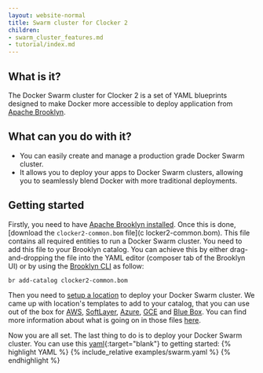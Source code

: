 ```yaml
---
layout: website-normal
title: Swarm cluster for Clocker 2
children:
- swarm_cluster_features.md
- tutorial/index.md
---
```


## What is it?
The Docker Swarm cluster for Clocker 2 is a set of YAML blueprints designed to make Docker more accessible to deploy application from [Apache Brooklyn](https://brooklyn.apache.org/).

## What can you do with it?
* You can easily create and manage a production grade Docker Swarm cluster.
* It allows you to deploy your apps to Docker Swarm clusters, allowing you to seamlessly blend Docker with more traditional deployments.

## Getting started
Firstly, you need to have [Apache Brooklyn installed](https://brooklyn.apache.org/v/latest/start/running.html). Once this is done, [download the `clocker2-common.bom` file](c  locker2-common.bom). This file contains all required entities to run a Docker Swarm cluster. You need to add this file to your Brooklyn catalog. You can achieve this by either drag-and-dropping the file into the YAML editor (composer tab of the Brooklyn UI) or by using the [Brooklyn CLI](https://brooklyn.apache.org/v/latest/ops/cli/index.html) as follow:

    br add-catalog clocker2-common.bom

Then you need to [setup a location](https://brooklyn.apache.org/v/latest/ops/locations/index.html) to deploy your Docker Swarm cluster. We came up with location's templates to add to your catalog, that you can use out of the box for [AWS](tutorial/locations/aws-example-location.bom), [SoftLayer]((tutorial/locations/sl-example-location.bom)), [Azure](tutorial/locations/azure-example-location.bom), [GCE](tutorial/locations/gce-example-location.bom) and [Blue Box](tutorial/locations/bb-example-location.bom). You can find more information about what is going on in those files [here](tutorial/swarmCluster.html#setup-a-cloud-location).

Now you are all set. The last thing to do is to deploy your Docker Swarm cluster. You can use this [yaml](examples/swarm.yaml){:target="blank"} to getting started:
{% highlight YAML %}
{% include_relative examples/swarm.yaml %}
{% endhighlight %}
